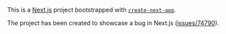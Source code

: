 This is a [Next.js](https://nextjs.org) project bootstrapped with [`create-next-app`](https://nextjs.org/docs/app/api-reference/cli/create-next-app).

The project has been created to showcase a bug in Next.js ([issues/74790](https://github.com/vercel/next.js/issues/74790)).

